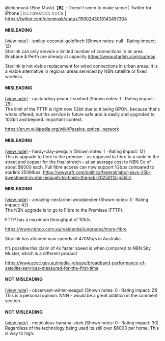 @elonmusk (Elon Musk)【𝗕】: Doesn’t seem to make sense | Twitter for iPhone | 𝚋𝚒𝚛𝚍𝚠𝚊𝚝𝚌𝚑 𝚗𝚘𝚝𝚎 | https://twitter.com/elonmusk/status/1900243018143457304

#### MISLEADING

[[view note]](https://x.com/i/birdwatch/n/1900410347502395757) - smiley-coconut-goldfinch (Shown notes: null · Rating impact: 12)\
Starlink can only service a limited number of connections in an area. Brisbane & Perth are already at capacity https://www.starlink.com/au/map

Starlink is not viable replacement for wired connections in urban areas. It is a viable alternative in regional areas serviced by NBN satellite or fixed wireless.

#### MISLEADING

[[view note]](https://x.com/i/birdwatch/n/1900376745775423823) - upstanding-peanut-sunbird (Shown notes: 1 · Rating impact: 25)\
The limit of the FTTP is right now 1Gbit due to it being GPON, because that's whats offered,  but the service is future safe and is easily and upgraded to 10Gbit and beyond. Important context.

https://en.m.wikipedia.org/wiki/Passive_optical_network

#### MISLEADING

[[view note]](https://x.com/i/birdwatch/n/1900278204226822440) - hardy-clay-penguin (Shown notes: 1 · Rating impact: 12)\
This is upgrade to fibre to the premise – as opposed to fibre to a node in the street and copper for the final stretch – at an average cost to NBN Co of about $6000 each. Full fibre access can now support 1Gbps compared to starlink 250Mbps.
https://www.afr.com/politics/federal/labor-says-35b-investment-in-nbn-enough-to-finish-the-job-20250113-p5l3rz

#### MISLEADING

[[view note]](https://x.com/i/birdwatch/n/1900276842269204704) - amazing-nectarine-woodpecker (Shown notes: 3 · Rating impact: 42)\
The NBN upgrade is to go to Fibre to the Premises (FTTP).

FTTP has a maximum throughput of 1Gb/s

https://www.nbnco.com.au/residential/upgrades/more-fibre

Starlink has attained max speeds of 470Mb/s in Australia.

It’s possible this claim of 4x faster speed is when compared to NBN Sky Muster, which is a different product

https://www.accc.gov.au/media-release/broadband-performance-of-satellite-services-measured-for-the-first-time

#### NOT MISLEADING

[[view note]](https://x.com/i/birdwatch/n/1900324948725616643) - observant-winter-seagull (Shown notes: 0 · Rating impact: 21)\
This is a personal opinion.  NNN - would be a great addition in the comment section. 

#### NOT MISLEADING

[[view note]](https://x.com/i/birdwatch/n/1900285194302873983) - meticulous-banana-stork (Shown notes: 0 · Rating impact: 30)\
Regardless of the technology being used its still over $6000 per home. This is way to high. 

